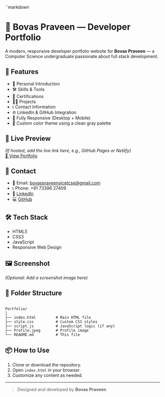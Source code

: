 
``markdown
# 💼 Bovas Praveen — Developer Portfolio

A modern, responsive developer portfolio website for **Bovas Praveen** — a Computer Science undergraduate passionate about full stack development.

## 🚀 Features

- 👤 Personal Introduction
- 🛠️ Skills & Tools
- 📜 Certifications
- 🧑‍💻 Projects
- 📞 Contact Information
- 🌐 LinkedIn & GitHub Integration
- 📱 Fully Responsive (Desktop + Mobile)
- 🎨 Custom color theme using a clean gray palette

## 🔗 Live Preview

*(If hosted, add the live link here, e.g., GitHub Pages or Netlify)*  
[🔗 View Portfolio](#)

## 🧾 Contact

- 📧 Email: bovaspraveensjcetcse@gmail.com  
- 📞 Phone: +91 73396 27409  
- 🔗 [LinkedIn](https://www.linkedin.com/in/bovas-praveen-6a3051331)  
- 💻 [GitHub](https://github.com/BovasPraveen)

## 🛠️ Tech Stack

- HTML5
- CSS3
- JavaScript
- Responsive Web Design

## 🖼️ Screenshot

*(Optional: Add a screenshot image here)*

## 📁 Folder Structure

```

Portfolio/
│
├── index.html         # Main HTML file
├── style.css          # Custom CSS styles
├── script.js          # JavaScript logic (if any)
├── Profile.jpeg       # Profile image
└── README.md          # This file

```

## 📦 How to Use

1. Clone or download the repository.
2. Open `index.html` in your browser.
3. Customize any content as needed.

---

> Designed and developed by **Bovas Praveen**
```

